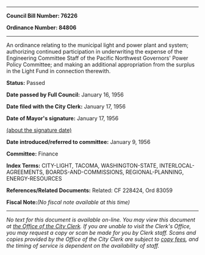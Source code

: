 

********

**Council Bill Number: 76226**
   
**Ordinance Number: 84806**
********

 An ordinance relating to the municipal light and power plant and system; authorizing continued participation in underwriting the expense of the Engineering Committee Staff of the Pacific Northwest Governors' Power Policy Committee; and making an additional appropriation from the surplus in the Light Fund in connection therewith.

**Status:** Passed
   
**Date passed by Full Council:** January 16, 1956
   
**Date filed with the City Clerk:** January 17, 1956
   
**Date of Mayor's signature:** January 17, 1956
   
[(about the signature date)](/~public/approvaldate.htm)
   
   
   
**Date introduced/referred to committee:** January 9, 1956
   
**Committee:** Finance
   
   
**Index Terms:** CITY-LIGHT, TACOMA, WASHINGTON-STATE, INTERLOCAL-AGREEMENTS, BOARDS-AND-COMMISSIONS, REGIONAL-PLANNING, ENERGY-RESOURCES

**References/Related Documents:** Related: CF 228424, Ord 83059

**Fiscal Note:**_(No fiscal note available at this time)_
********

_No text for this document is available on-line. You may view this document at [the Office of the City Clerk](http://www.seattle.gov/leg/clerk/contactUs.htm). If you are unable to visit the Clerk's Office, you may request a copy or scan be made for you by Clerk staff. Scans and copies provided by the Office of the City Clerk are subject to [copy fees](http://clerk.seattle.gov/~public/clerkfees.htm), and the timing of service is dependent on the availability of staff._

